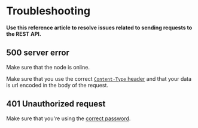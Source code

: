 # Troubleshooting

**Use this reference article to resolve issues related to sending requests to the REST API.**

## 500 server error

Make sure that the node is online.

Make sure that you use the correct [`Content-Type` header](../references/api-reference.md) and that your data is url encoded in the body of the request.

## 401 Unauthorized request

Make sure that you're using the [correct password](../how-to-guides/getting-started-api.md).

